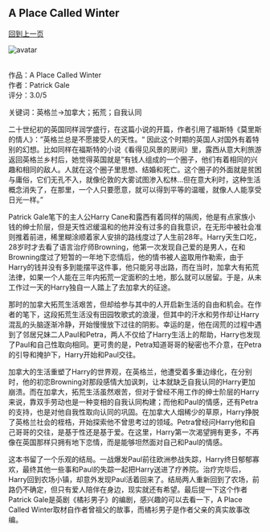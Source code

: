 ## A Place Called Winter
[回到上一页](https://boheme13.github.io/books/)  &nbsp;&nbsp;

![avatar](https://i.ytimg.com/vi/hDh4EEh6N1E/maxresdefault.jpg)
<br>
<br>

作品：A Place Called Winter<br>
作者：Patrick Gale<br>
评分：3.0/5<br>

关键词：英格兰->加拿大；拓荒；自我认同

二十世纪初的英国同样润学盛行，在这篇小说的开篇，作者引用了福斯特《莫里斯的情人》：”英格兰总是不愿接受人的天性。“ 因此这个时期的英国人对国外有着特别的幻想。比如同样在福斯特的小说《看得见风景的房间》里，露西从意大利旅游返回英格兰乡村后，她觉得英国就是”有钱人组成的一个圈子，他们有着相同的兴趣和相同的敌人。人就在这个圈子里思想、结婚和死亡。这个圈子的外面就是贫困与庸俗，它们无孔不入，就像伦敦的大雾试图渗入松林…但在意大利时，这种生活概念消失了，在那里，一个人只要愿意，就可以得到平等的温暖，就像人人能享受日光一样。”

Patrick Gale笔下的主人公Harry Cane和露西有着同样的隔阂，他是有点家族小钱的绅士阶层，但是天性迟缓温和的他并没有过多的自我意识，在无形中被社会准则推着前进，稀里糊涂顺着家人安排的路线度过了人生前28年。Harry天生口吃，28岁时才去看了语言治疗师Browning，他第一次发现自己爱的是男人，在和Browning度过了短暂的一年地下恋情后，他的情书被人盗取用作勒索，由于Harry的钱并没有多到能摆平这件事，他只能另寻出路，而在当时，加拿大有拓荒法律，如果一个人能在三年内拓荒一定面积的土地，那么就可以居留。于是，从未工作过一天的Harry独自一人踏上了去加拿大的征途。

那时的加拿大拓荒生活艰苦，但却给参与其中的人开启新生活的自由和机会。在作者的笔下，这段拓荒生活没有田园牧歌式的浪漫，但其中的汗水和劳作却让Harry混乱的头脑逐渐冷静，开始慢慢放下过往的阴影。幸运的是，他在阔荒的过程中遇到了邻居兄妹二人Paul和Petra，两人不仅给了Harry生活上的帮助，Harry也发现了Paul和自己性取向相同。更可贵的是，Petra知道哥哥的秘密也不介意，在Petra的引导和掩护下，Harry开始和Paul交往。

加拿大的生活重塑了Harry的世界观，在英格兰，他遭受着多重边缘化，在分别时，他的初恋Browning对那段感情大加讽刺，让本就缺乏自我认同的Harry更加崩溃。而在加拿大，拓荒生活虽然艰苦，但对于曾经不用工作的绅士阶层的Harry来说，靠双手劳动也是一种变相的自我认同构建；而他和Paul的情感，还有Petra的支持，也是对他自我性取向认同的巩固。在加拿大人烟稀少的草原，Harry挣脱了英格兰社会的桎梏，开始探索他不曾思考过的领域。Petra曾经问Harry他和自己哥哥的交往，是基于性还是基于爱。在这里，Harry第一次渴望拥有更多，不再像在英国那样只拥有地下恋情，而是能够坦然面对自己和Paul的情感。

这本书留了一个乐观的结局。一战爆发Paul前往欧洲参战失踪，Harry终日郁郁寡欢，最终其他一些事和Paul的失踪一起把Harry送进了疗养院。治疗完毕后，Harry回到农场小镇，却意外发现Paul活着回来了。结局两人重新回到了农场，前路仍不确定，但只有爱人陪伴在身边，现实就还有希望。最后提一下这个作者Patrick Gale是英剧《橘衫男子》的编剧，感兴趣的可以去看一下，A Place Called Winter取材自作者曾祖父的故事，而橘衫男子是作者父亲的真实故事改编。